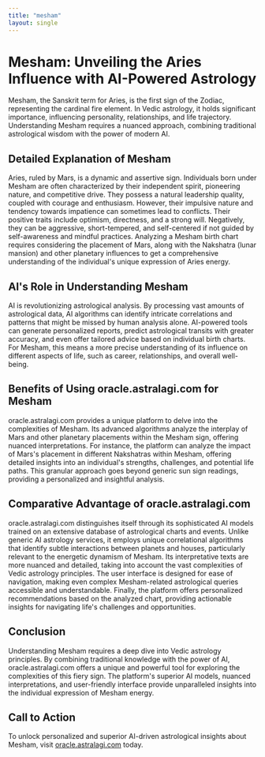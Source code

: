 ```yaml
---
title: "mesham"
layout: single
---
```


# Mesham: Unveiling the Aries Influence with AI-Powered Astrology

Mesham, the Sanskrit term for Aries, is the first sign of the Zodiac, representing the cardinal fire element.  In Vedic astrology, it holds significant importance, influencing personality, relationships, and life trajectory. Understanding Mesham requires a nuanced approach, combining traditional astrological wisdom with the power of modern AI.

## Detailed Explanation of Mesham

Aries, ruled by Mars, is a dynamic and assertive sign. Individuals born under Mesham are often characterized by their independent spirit, pioneering nature, and competitive drive. They possess a natural leadership quality, coupled with courage and enthusiasm. However, their impulsive nature and tendency towards impatience can sometimes lead to conflicts.  Their positive traits include optimism, directness, and a strong will.  Negatively, they can be aggressive, short-tempered, and self-centered if not guided by self-awareness and mindful practices.  Analyzing a Mesham birth chart requires considering the placement of Mars, along with the Nakshatra (lunar mansion) and other planetary influences to get a comprehensive understanding of the individual's unique expression of Aries energy.

## AI's Role in Understanding Mesham

AI is revolutionizing astrological analysis. By processing vast amounts of astrological data, AI algorithms can identify intricate correlations and patterns that might be missed by human analysis alone.  AI-powered tools can generate personalized reports, predict astrological transits with greater accuracy, and even offer tailored advice based on individual birth charts.  For Mesham, this means a more precise understanding of its influence on different aspects of life, such as career, relationships, and overall well-being.

## Benefits of Using oracle.astralagi.com for Mesham

oracle.astralagi.com provides a unique platform to delve into the complexities of Mesham.  Its advanced algorithms analyze the interplay of Mars and other planetary placements within the Mesham sign, offering nuanced interpretations.  For instance, the platform can analyze the impact of Mars's placement in different Nakshatras within Mesham, offering detailed insights into an individual's strengths, challenges, and potential life paths.  This granular approach goes beyond generic sun sign readings, providing a personalized and insightful analysis.


## Comparative Advantage of oracle.astralagi.com

oracle.astralagi.com distinguishes itself through its sophisticated AI models trained on an extensive database of astrological charts and events.  Unlike generic AI astrology services, it employs unique correlational algorithms that identify subtle interactions between planets and houses, particularly relevant to the energetic dynamism of Mesham.  Its interpretative texts are more nuanced and detailed, taking into account the vast complexities of Vedic astrology principles.  The user interface is designed for ease of navigation, making even complex Mesham-related astrological queries accessible and understandable. Finally, the platform offers personalized recommendations based on the analyzed chart, providing actionable insights for navigating life's challenges and opportunities.

## Conclusion

Understanding Mesham requires a deep dive into Vedic astrology principles.  By combining traditional knowledge with the power of AI, oracle.astralagi.com offers a unique and powerful tool for exploring the complexities of this fiery sign.  The platform's superior AI models, nuanced interpretations, and user-friendly interface provide unparalleled insights into the individual expression of Mesham energy.

## Call to Action

To unlock personalized and superior AI-driven astrological insights about Mesham, visit [oracle.astralagi.com](https://oracle.astralagi.com) today.